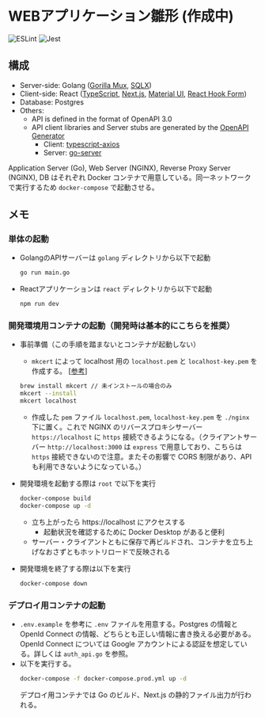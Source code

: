 # WEBアプリケーション雛形 (作成中)
![ESLint](https://github.com/yokotani92/my-app/workflows/ESLint/badge.svg)
![Jest](https://github.com/yokotani92/my-app/workflows/Jest/badge.svg)

## 構成
- Server-side: Golang ([Gorilla Mux](https://github.com/gorilla/mux), [SQLX](https://github.com/jmoiron/sqlx))
- Client-side: React ([TypeScript](https://www.typescriptlang.org/), [Next.js](https://nextjs.org/), [Material UI](https://material-ui.com/), [React Hook Form](https://react-hook-form.com/))
- Database: Postgres
- Others:
  - API is defined in the format of OpenAPI 3.0
  - API client libraries and Server stubs are generated by the [OpenAPI Generator](https://github.com/OpenAPITools/openapi-generator)
    - Client: [typescript-axios](https://github.com/OpenAPITools/openapi-generator/blob/master/docs/generators/typescript-axios.md)
    - Server: [go-server](https://github.com/OpenAPITools/openapi-generator/blob/master/docs/generators/go-server.md)

Application Server (Go), Web Server (NGINX), Reverse Proxy Server (NGINX), DB はそれぞれ Docker コンテナで用意している。同一ネットワークで実行するため `docker-compose` で起動させる。

## メモ
### 単体の起動
- GolangのAPIサーバーは `golang` ディレクトリから以下で起動
  ```bash
  go run main.go
  ```
- Reactアプリケーションは `react` ディレクトリから以下で起動
  ```bash
  npm run dev
  ```

### 開発環境用コンテナの起動（開発時は基本的にこちらを推奨）
- 事前準備（この手順を踏まないとコンテナが起動しない）
  - `mkcert` によって localhost 用の `localhost.pem` と `localhost-key.pem` を作成する。 [[参考](https://qiita.com/rkunihiro/items/530b5dc685bd3bff2082)]
  ```bash
  brew install mkcert // 未インストールの場合のみ
  mkcert --install
  mkcert localhost
  ```
  - 作成した `pem` ファイル `localhost.pem`, `localhost-key.pem` を `./nginx` 下に置く。これで NGINX のリバースプロキシサーバー `https://localhost` に `https` 接続できるようになる。（クライアントサーバー `http://localhost:3000` は `express` で用意しており、こちらは `https` 接続できないので注意。またその影響で CORS 制限があり、API も利用できないようになっている。）
- 開発環境を起動する際は `root` で以下を実行
    ```bash
    docker-compose build
    docker-compose up -d
    ```
  - 立ち上がったら https://localhost にアクセスする
    - 起動状況を確認するために Docker Desktop があると便利
  - サーバー・クライアントともに保存で再ビルドされ、コンテナを立ち上げなおさずともホットリロードで反映される


- 開発環境を終了する際は以下を実行
  ```bash
  docker-compose down
  ```

### デプロイ用コンテナの起動
- `.env.example` を参考に `.env` ファイルを用意する。Postgres の情報と OpenId Connect の情報、どちらとも正しい情報に書き換える必要がある。OpenId Connect については Google アカウントによる認証を想定している。詳しくは `auth_api.go` を参照。
- 以下を実行する。  
  ```bash
  docker-compose -f docker-compose.prod.yml up -d
  ```
  デプロイ用コンテナでは Go のビルド、Next.js の静的ファイル出力が行われる。

